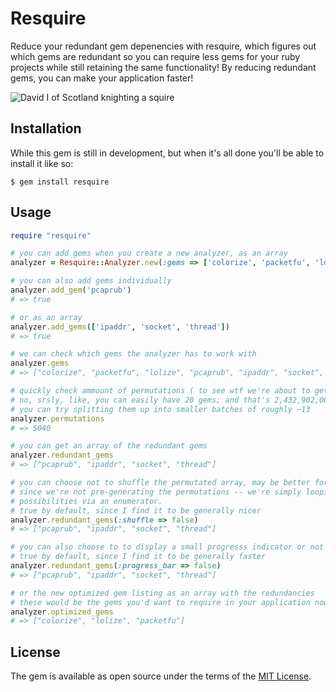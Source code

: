 # Resquire

Reduce your redundant gem depenencies with resquire, which figures out which gems are redundant so you can require less gems for your ruby projects while still retaining the same functionality! By reducing redundant gems, you can make your application faster!

![David I of Scotland knighting a squire](https://upload.wikimedia.org/wikipedia/commons/3/3f/DavidI%26squire.jpg)

## Installation

While this gem is still in development, but when it's all done you'll be able to install it like so:

    $ gem install resquire

## Usage

```ruby
require "resquire"

# you can add gems when you create a new analyzer, as an array
analyzer = Resquire::Analyzer.new(:gems => ['colorize', 'packetfu', 'lolize'])

# you can also add gems individually
analyzer.add_gem('pcaprub')
# => true

# or as an array
analyzer.add_gems(['ipaddr', 'socket', 'thread'])
# => true

# we can check which gems the analyzer has to work with
analyzer.gems
# => ["colorize", "packetfu", "lolize", "pcaprub", "ipaddr", "socket", "thread"]

# quickly check ammount of permutations ( to see wtf we're about to get outselves into )
# no, srsly, like, you can easily have 20 gems; and that's 2,432,902,008,176,640,000 permutations dog, fo real 
# you can try splitting them up into smaller batches of roughly ~13
analyzer.permutations
# => 5040

# you can get an array of the redundant gems
analyzer.redundant_gems
# => ["pcaprub", "ipaddr", "socket", "thread"]

# you can choose not to shuffle the permutated array, may be better for larger gem groups
# since we're not pre-generating the permutations -- we're simply looping through the
# possibilities via an enumerator.
# true by default, since I find it to be generally nicer
analyzer.redundant_gems(:shuffle => false) 
# => ["pcaprub", "ipaddr", "socket", "thread"]

# you can also choose to to display a small progresss indicator or not
# true by default, since I find it to be generally faster
analyzer.redundant_gems(:progress_bar => false) 
# => ["pcaprub", "ipaddr", "socket", "thread"]

# or the new optimized gem listing as an array with the redundancies
# these would be the gems you'd want to require in your application now
analyzer.optimized_gems
# => ["colorize", "lolize", "packetfu"]
```

## License

The gem is available as open source under the terms of the [MIT License](http://opensource.org/licenses/MIT).


